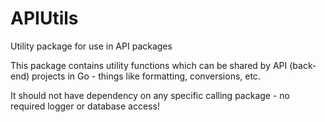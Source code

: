 # APIUtils
Utility package for use in API packages

This package contains utility functions which can be shared by API (back-end) projects in Go - things like formatting, conversions, etc.

It should not have dependency on any specific calling package - no required logger or database access!
